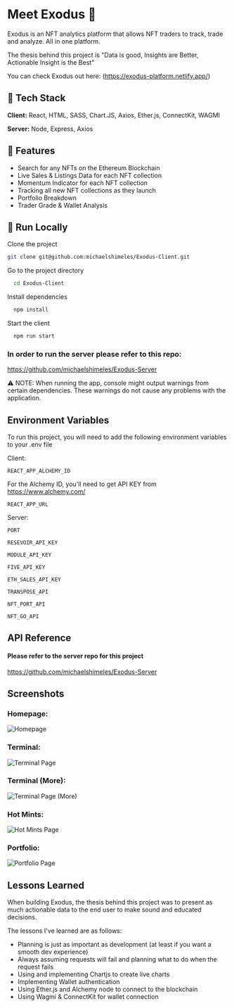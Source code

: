 # Meet Exodus 🧠

Exodus is an NFT analytics platform that allows NFT traders to track, trade and analyze. All in one platform.

The thesis behind this project is "Data is good, Insights are Better, Actionable Insight is the Best" 

You can check Exodus out here: (https://exodus-platform.netlify.app/)

## 👾 Tech Stack

**Client:** React, HTML, SASS, Chart.JS, Axios, Ether.js, ConnectKit, WAGMI

**Server:** Node, Express, Axios


## 🎯 Features

- Search for any NFTs on the Ethereum Blockchain
- Live Sales & Listings Data for each NFT collection
- Momentum Indicator for each NFT collection
- Tracking all new NFT collections as they launch 
- Portfolio Breakdown
- Trader Grade & Wallet Analysis


## 🏃 Run Locally

Clone the project

```bash
git clone git@github.com:michaelshimeles/Exodus-Client.git
```

Go to the project directory

```bash
  cd Exodus-Client
```

Install dependencies

```bash
  npm install
```
Start the client

```bash
  npm run start
```

### In order to run the server please refer to this repo:

https://github.com/michaelshimeles/Exodus-Server

⚠️ NOTE: When running the app, console might output warnings from certain dependencies. These warnings do not cause any problems with the application.

## Environment Variables

To run this project, you will need to add the following environment variables to your .env file

Client:

`REACT_APP_ALCHEMY_ID`

For the Alchemy ID, you'll need to get API KEY from https://www.alchemy.com/

`REACT_APP_URL`

Server:

`PORT`

`RESEVOIR_API_KEY`

`MODULE_API_KEY`

`FIVE_API_KEY`

`ETH_SALES_API_KEY`

`TRANSPOSE_API`

`NFT_PORT_API`

`NFT_GO_API`

## API Reference

#### Please refer to the server repo for this project

https://github.com/michaelshimeles/Exodus-Server


## Screenshots

### Homepage:
![Homepage](https://user-images.githubusercontent.com/69605071/207727873-c7ece8d2-354b-4593-829d-5ff4ebdd73f9.png)

### Terminal:
![Terminal Page](https://user-images.githubusercontent.com/69605071/207727880-4eef6076-eb6b-402d-be4d-3973556499b3.png)

### Terminal (More):
![Terminal Page (More)](https://user-images.githubusercontent.com/69605071/207727868-66f8e88b-d8a7-46cf-a5fc-f07fd06b607a.png)

### Hot Mints:
![Hot Mints Page](https://user-images.githubusercontent.com/69605071/207727877-f10c0771-7310-46f3-8ae0-358a5f73beae.png)

### Portfolio:
![Portfolio Page](https://user-images.githubusercontent.com/69605071/207727878-948b4396-0a83-43d4-849d-ce782f1b6468.png)
## Lessons Learned

When building Exodus, the thesis behind this project was to present as much actionable data to the end user to make sound and educated decisions.

The lessons I've learned are as follows:

- Planning is just as important as development (at least if you want a smooth dev experience)
- Always assuming requests will fail and planning what to do when the request fails 
- Using and implementing Chartjs to create live charts
- Implementing Wallet authentication
- Using Ether.js and Alchemy node to connect to the blockchain
- Using Wagmi & ConnectKit for wallet connection
